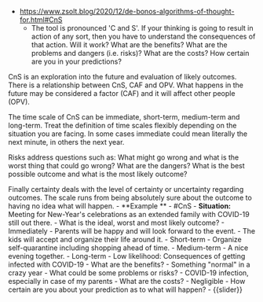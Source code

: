 - https://www.zsolt.blog/2020/12/de-bonos-algorithms-of-thought-for.html#CnS
    - The tool is pronounced 'C and S'. If your thinking is going to result in action of any sort, then you have to understand the consequences of that action. Will it work? What are the benefits? What are the problems and dangers (i.e. risks)? What are the costs? How certain are you in your predictions?

CnS is an exploration into the future and evaluation of likely outcomes. There is a relationship between CnS, CAF and OPV. What happens in the future may be considered a factor (CAF) and it will affect other people (OPV).

The time scale of CnS can be immediate, short-term, medium-term and long-term. Treat the definition of time scales flexibly depending on the situation you are facing. In some cases immediate could mean literally the next minute, in others the next year.

Risks address questions such as: What might go wrong and what is the worst thing that could go wrong? What are the dangers? What is the best possible outcome and what is the most likely outcome?

Finally certainty deals with the level of certainty or uncertainty regarding outcomes. The scale runs from being absolutely sure about the outcome to having no idea what will happen.
    - **Example **
        -  #CnS
            - **Situation:** Meeting for New-Year's celebrations as an extended family with COVID-19 still out there.
                - What is the ideal, worst and most likely outcome?
                    - Immediately
                        - Parents will be happy and will look forward to the event.
                        - The kids will accept and organize their life around it. 
                    - Short-term
                        - Organize self-quarantine including shopping ahead of time. 
                    - Medium-term
                        - A nice evening together. 
                    - Long-term
                        - Low likelihood: Consequences of getting infected with COVID-19 
                - What are the benefits?
                    - Something "normal" in a crazy year 
                - What could be some problems or risks?
                    - COVID-19 infection, especially in case of my parents 
                - What are the costs?
                    - Negligible 
                - How certain are you about your prediction as to what will happen?
                    - {{slider}}
